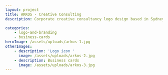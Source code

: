 ```yaml
---
layout: project
title: ARKOS - Creative Consulting
description: Corporate creative consultancy logo design based in Sydney and London

categories:
    - logo-and-branding
    - business-cards
heroImage: /assets/uploads/arkos-1.jpg
otherImages:
    - description: 'Logo icon '
      image: /assets/uploads/arkos-2.jpg
    - description: Business cards
      image: /assets/uploads/arkos-3.jpg
---
```

